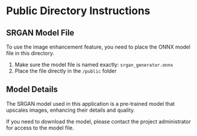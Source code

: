 # Public Directory Instructions

## SRGAN Model File

To use the image enhancement feature, you need to place the ONNX model file in this directory.

1. Make sure the model file is named exactly: `srgan_generator.onnx`
2. Place the file directly in the `/public` folder

## Model Details

The SRGAN model used in this application is a pre-trained model that upscales images, enhancing their details and quality.

If you need to download the model, please contact the project administrator for access to the model file.